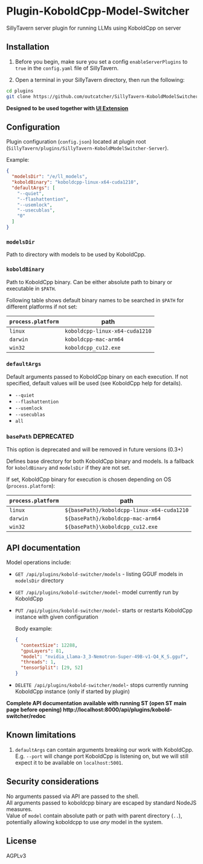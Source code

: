 # Plugin-KoboldCpp-Model-Switcher

SillyTavern server plugin for running LLMs using KoboldCpp on server

## Installation

1. Before you begin, make sure you set a config `enableServerPlugins` to `true` in the `config.yaml` file of SillyTavern.

2. Open a terminal in your SillyTavern directory, then run the following:

```bash
cd plugins
git clone https://github.com/outcatcher/SillyTavern-KoboldModelSwitcher-Server
```

**Designed to be used together with [UI Extension](https://github.com/outcatcher/SillyTavern-KoboldModelSwitcher-UI)**

## Configuration

Plugin configuration (`config.json`) located at plugin root (`SillyTavern/plugins/SillyTavern-KoboldModelSwitcher-Server`).

Example:

```json
{
  "modelsDir": "/e/ll_models",
  "koboldBinary": "koboldcpp-linux-x64-cuda1210",
  "defaultArgs": [
    "--quiet",
    "--flashattention",
    "--usemlock",
    "--usecublas",
    "0"
  ]
}
```

### `modelsDir`

Path to directory with models to be used by KoboldCpp.

### `koboldBinary`

Path to KoboldCpp binary. Can be either absolute path to binary or executable in `$PATH`.

Following table shows default binary names to be searched in `$PATH` for different platforms if not set:

| `process.platform` | path                           |
| ------------------ | ------------------------------ |
| `linux`            | `koboldcpp-linux-x64-cuda1210` |
| `darwin`           | `koboldcpp-mac-arm64`          |
| `win32`            | `koboldcpp_cu12.exe`           |

### `defaultArgs`

Default arguments passed to KoboldCpp binary on each execution.
If not specified, default values will be used (see KoboldCpp help for details).

- `--quiet`
- `--flashattention`
- `--usemlock`
- `--usecublas`
- `all`

### `basePath` **DEPRECATED**

This option is deprecated and will be removed in future versions (0.3+)

Defines base directory for both KoboldCpp binary and models.
Is a fallback for `koboldBinary` and `modelsDir` if they are not set.

If set, KoboldCpp binary for execution is chosen depending on OS (`process.platform`):

| `process.platform` | path                                       |
| ------------------ | ------------------------------------------ |
| `linux`            | `${basePath}/koboldcpp-linux-x64-cuda1210` |
| `darwin`           | `${basePath}/koboldcpp-mac-arm64`          |
| `win32`            | `${basePath}\koboldcpp_cu12.exe`           |

## API documentation

Model operations include:

- `GET /api/plugins/kobold-switcher/models` - listing GGUF models in `modelsDir` directory
- `GET /api/plugins/kobold-switcher/model`- model currently run by KoboldCpp
- `PUT /api/plugins/kobold-switcher/model`- starts or restarts KoboldCpp instance with given configuration

  Body example:

  ```json
  {
    "contextSize": 12288,
    "gpuLayers": 81,
    "model": "nvidia_Llama-3_3-Nemotron-Super-49B-v1-Q4_K_S.gguf",
    "threads": 1,
    "tensorSplit": [29, 52]
  }
  ```

- `DELETE /api/plugins/kobold-switcher/model`- stops currently running KoboldCpp instance (only if started by plugin)

**Complete API documentation available with running ST (open ST main page before opening)
http://localhost:8000/api/plugins/kobold-switcher/redoc**

## Known limitations

1. `defaultArgs` can contain arguments breaking our work with KoboldCpp.
    E.g. `--port` will change port KoboldCpp is listening on, but we will still expect it
    to be available on `localhost:5001`.

## Security considerations

No arguments passed via API are passed to the shell. \
All arguments passed to koboldcpp binary are escaped by standard NodeJS measures. \
Value of `model` contain absolute path or path with parent directory (`..`), potentially allowing koboldcpp to use _any_ model in the system.

## License

AGPLv3
